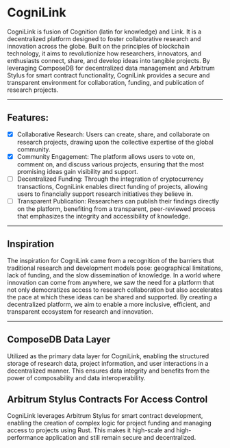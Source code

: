 # CogniLink

CogniLink is fusion of Cognition (latin for knowledge) and Link. It is a decentralized platform designed to foster collaborative research and innovation across the globe. Built on the principles of blockchain technology, it aims to revolutionize how researchers, innovators, and enthusiasts connect, share, and develop ideas into tangible projects. By leveraging ComposeDB for decentralized data management and Arbitrum Stylus for smart contract functionality, CogniLink provides a secure and transparent environment for collaboration, funding, and publication of research projects.

---

## Features:

- [x] Collaborative Research: Users can create, share, and collaborate on research projects, drawing upon the collective expertise of the global community.
- [x] Community Engagement: The platform allows users to vote on, comment on, and discuss various projects, ensuring that the most promising ideas gain visibility and support.
- [ ] Decentralized Funding: Through the integration of cryptocurrency transactions, CogniLink enables direct funding of projects, allowing users to financially support research initiatives they believe in.
- [ ] Transparent Publication: Researchers can publish their findings directly on the platform, benefiting from a transparent, peer-reviewed process that emphasizes the integrity and accessibility of knowledge.

---

## Inspiration

The inspiration for CogniLink came from a recognition of the barriers that traditional research and development models pose: geographical limitations, lack of funding, and the slow dissemination of knowledge. In a world where innovation can come from anywhere, we saw the need for a platform that not only democratizes access to research collaboration but also accelerates the pace at which these ideas can be shared and supported. By creating a decentralized platform, we aim to enable a more inclusive, efficient, and transparent ecosystem for research and innovation.

---

## ComposeDB Data Layer 

Utilized as the primary data layer for CogniLink, enabling the structured storage of research data, project information, and user interactions in a decentralized manner. This ensures data integrity and benefits from the power of composability and data interoperability.

## Arbitrum Stylus Contracts For Access Control

CogniLink leverages Arbitrum Stylus for smart contract development, enabling the creation of complex logic for project funding and managing access to projects using Rust. This makes it high-scale and high-performance application and still remain secure and decentralized.